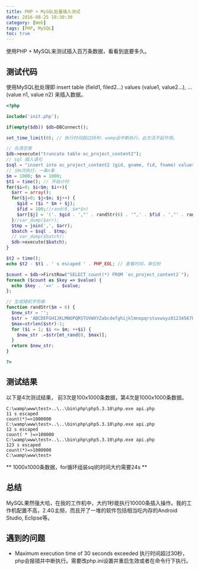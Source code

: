 ```yaml
---
title: PHP + MySQL批量插入测试
date: 2016-08-25 18:30:30
category: [Web]
tags: [PHP, MySQL]
toc: true
---
```


使用PHP + MySQL来测试插入百万条数据，看看到底要多久。

<!-- more -->

## 测试代码
使用MySQL批处理即 insert table (field1, filed2...) values (value1, value2...), ... (value n1, value n2) 来插入数据。

```php
<?php

include('init.php');

if(empty($db)) $db=DBConnect();

set_time_limit(0); // 执行时间超过30秒，wamp会中断执行。此方法不起作用。

// 先清空表
$db->execute("truncate table oc_project_content2");
// sql 插入语句
$sql = "insert into oc_project_content2 (gid, gname, fid, fname) values ";
// 分m次执行，一条n条
$m = 1000; $n = 1000;
$t1 = time(); // 开始计时
for($i=0; $i<$m; $i++){
  $arr = array();
  for($j=0; $j<$n; $j++) {
    $gid = ($i * $m + $j);
    $fid = 100;//rand(0, $m*$n)
    $arr[$j] = '('. $gid . ',"' . randStr(6) . '",' . $fid . ',"' . randStr(12) . '")';
  }//var_dump($arr);
  $tmp = join(',', $arr);
  $batch = $sql . $tmp;
  // var_dump($batch);
  $db->execute($batch);
}

$t2 = time();
echo $t2 - $t1 . ' s escaped ' . PHP_EOL; // 查看时间，单位秒

$count = $db->FirstRow("SELECT count(*) FROM `oc_project_content2`");
foreach ($count as $key => $value) {
  echo $key . '=>' . $value;
};

// 生成随机字符串
function randStr($m = 6) {
  $new_str = '';
  $str = 'ABCDEFGHIJKLMNOPQRSTUVWXYZabcdefghijklmnopqrstuvwsyz0123456789';
  $max=strlen($str)-1;
  for ($i = 1; $i <= $m; ++$i) {
    $new_str .=$str[mt_rand(0, $max)];
  }
  return $new_str;
}

?>

```

## 测试结果

以下是4次测试结果， 前3次是100x1000条数据，第4次是1000x1000条数据。
```shell
C:\wamp\www\test>..\..\bin\php\php5.3.10\php.exe api.php
11 s escaped
count(*)=>1000000
C:\wamp\www\test>..\..\bin\php\php5.3.10\php.exe api.php
12 s escaped
count( * )=>100000
C:\wamp\www\test>..\..\bin\php\php5.3.10\php.exe api.php
123 s escaped
count(*)=>1000000
C:\wamp\www\test>
```

** 1000x1000条数据，for循环组装sql的时间大约需要24s **

## 总结
MySQL果然强大哈，在我的工作机中，大约1秒能执行10000条插入操作。我的工作机配置不高，2.4G主频，而且开了一堆的软件包括相当吃内存的Android Studio, Eclipse等。

## 遇到的问题

- Maximum execution time of 30 seconds exceeded
执行时间超过30秒，php会报错并中断执行。需要改php.ini设置并重启生效或者在命令行下执行。


[hexo api]: https://hexo.io/zh-cn/api/
[hexo]: https://hexo.io
[hexo-generator-index2]: http://github.com/Jamling/hexo-generator-index2
[hexo-generator-github]: http://github.com/Jamling/hexo-generator-github
[hexo-generator-i18n]: http://github.com/Jamling/hexo-generator-i18n
